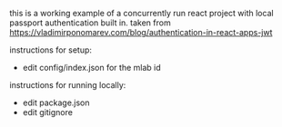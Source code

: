this is a working example of a concurrently run react project with local passport authentication built in. taken from <https://vladimirponomarev.com/blog/authentication-in-react-apps-jwt>

instructions for setup: 
- edit config/index.json for the mlab id

instructions for running locally:
- edit package.json
- edit gitignore